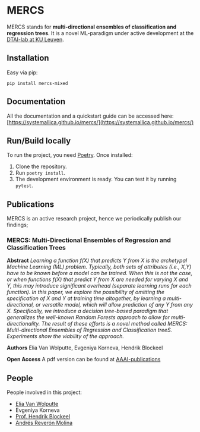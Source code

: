 # MERCS

MERCS stands for **multi-directional ensembles of classification and regression trees**. It is a novel ML-paradigm under active development at the [DTAI-lab at KU Leuven](https://dtai.cs.kuleuven.be/).

## Installation

Easy via pip:

```
pip install mercs-mixed
```

## Documentation

All the documentation and a quickstart guide can be accessed here:
[https://systemallica.github.io/mercs/](https://systemallica.github.io/mercs/)

## Run/Build locally
To run the project, you need [Poetry](https://python-poetry.org). Once installed:

1. Clone the repository.
2. Run `poetry install`.
3. The development environment is ready. You can test it by running `pytest`.

## Publications

MERCS is an active research project, hence we periodically publish our findings;

### MERCS: Multi-Directional Ensembles of Regression and Classification Trees

**Abstract**
*Learning a function f(X) that predicts Y from X is the archetypal Machine Learning (ML) problem. Typically, both sets of attributes (i.e., X,Y) have to be known before a model can be trained. When this is not the case, or when functions f(X) that predict Y from X are needed for varying X and Y, this may introduce significant overhead (separate learning runs for each function). In this paper, we explore the possibility of omitting the specification of X and Y at training time altogether, by learning a multi-directional, or versatile model, which will allow prediction of any Y from any X. Specifically, we introduce a decision tree-based paradigm that generalizes the well-known Random Forests approach to allow for multi-directionality. The result of these efforts is a novel method called MERCS: Multi-directional Ensembles of Regression and Classification treeS. Experiments show the viability of the approach.*

**Authors**
Elia Van Wolputte, Evgeniya Korneva, Hendrik Blockeel

**Open Access**
A pdf version can be found at [AAAI-publications](https://www.aaai.org/ocs/index.php/AAAI/AAAI18/paper/viewFile/16875/16735)

## People

People involved in this project:

* [Elia Van Wolputte](https://eliavw.github.io/)
* Evgeniya Korneva
* [Prof. Hendrik Blockeel](https://people.cs.kuleuven.be/~hendrik.blockeel/)
* [Andrés Reverón Molina](https://andres.reveronmolina.me)
